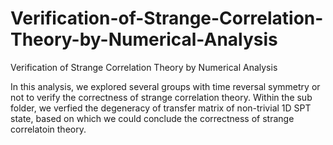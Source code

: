 # Verification-of-Strange-Correlation-Theory-by-Numerical-Analysis
Verification of Strange Correlation Theory by Numerical Analysis

In this analysis, we explored several groups with time reversal symmetry or not to verify the correctness of strange correlation theory.
Within the sub folder, we verfied the degeneracy of transfer matrix of non-trivial 1D SPT state, based on which we could conclude the correctness of strange correlatoin theory.
